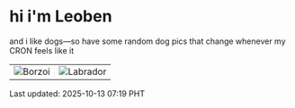 # hi i'm Leoben

and i like dogs—so have some random dog pics that change whenever my CRON feels like it

|  |  |
|--------|----------|
| ![Borzoi](https://random-dog-vercel.vercel.app/api/random-borzoi?v=1760311142) | ![Labrador](https://random-dog-vercel.vercel.app/api/random-labrador?v=1760311142) |

Last updated: 2025-10-13 07:19 PHT
